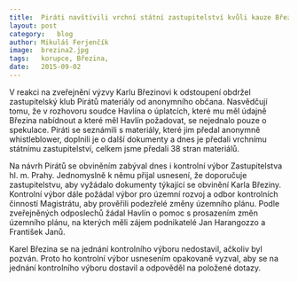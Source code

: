 ```yaml
---
title:	Piráti navštívili vrchní státní zastupitelství kvůli kauze Březina
layout:	post
category:	blog
author:	Mikuláš Ferjenčík
image:	brezina2.jpg
tags:	korupce, Březina,
date:	2015-09-02
---
```


V reakci na zveřejnění výzvy Karlu Březinovi k odstoupení obdržel zastupitelský klub Pirátů materiály od anonymního občana. Nasvědčují tomu, že v rozhovoru soudce Havlína o úplatcích, které mu měl údajně Březina nabídnout a které měl Havlín požadovat, se nejednalo pouze o spekulace. Piráti se seznámili s materiály, které jim předal anonymně whistleblower, doplnili je o další dokumenty a dnes je předali vrchnímu státnímu zastupitelství, celkem jsme předali 38 stran materiálů. 

Na návrh Pirátů se obviněním zabýval dnes i kontrolní výbor Zastupitelstva hl. m. Prahy. Jednomyslně k němu přijal usnesení, že doporučuje zastupitelstvu, aby vyžádalo dokumenty týkající se obvinění Karla Březiny. Kontrolní výbor dále požádal výbor pro územní rozvoj a odbor kontrolních činností Magistrátu, aby prověřili podezřelé změny územního plánu. Podle zveřejněných odposlechů žádal Havlín o pomoc s prosazením změn územního plánu, na kterých měli zájem podnikatelé Jan Harangozzo a František Janů. 

Karel Březina se na jednání kontrolního výboru nedostavil, ačkoliv byl pozván. Proto ho kontrolní výbor usnesením opakovaně vyzval, aby se na jednání kontrolního výboru dostavil a odpověděl na položené dotazy.


